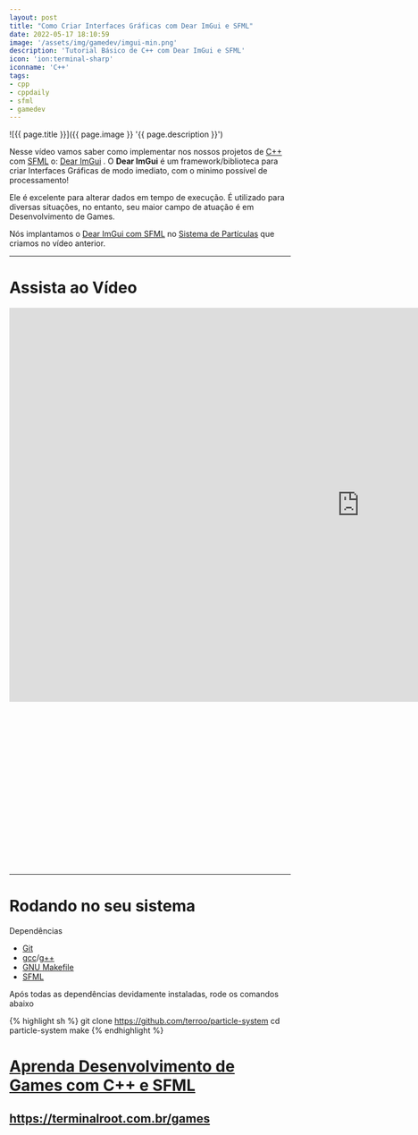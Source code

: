 ```yaml
---
layout: post
title: "Como Criar Interfaces Gráficas com Dear ImGui e SFML"
date: 2022-05-17 18:10:59
image: '/assets/img/gamedev/imgui-min.png'
description: 'Tutorial Básico de C++ com Dear ImGui e SFML'
icon: 'ion:terminal-sharp'
iconname: 'C++'
tags:
- cpp
- cppdaily
- sfml
- gamedev
---
```


![{{ page.title }}]({{ page.image }} '{{ page.description }}')

Nesse vídeo vamos saber como implementar nos nossos projetos de [C++](https://terminalroot.com.br/tags#cpp) com [SFML](https://terminalroot.com.br/games) o: [Dear ImGui](https://github.com/ocornut/imgui) . O **Dear ImGui** é um framework/biblioteca para criar Interfaces Gráficas de modo imediato, com o minimo possível de processamento!

Ele é excelente para alterar dados em tempo de execução. É utilizado para diversas situações, no entanto, seu maior campo de atuação é em Desenvolvimento de Games.

Nós implantamos o [Dear ImGui com SFML](https://github.com/eliasdaler/imgui-sfml) no [Sistema de Partículas](https://youtu.be/e3OkHPkN95Y) que criamos no vídeo anterior.

---

# Assista ao Vídeo

<iframe width="1253" height="705" src="https://www.youtube.com/embed/XmiEkoqodcg" title="YouTube video player" frameborder="0" allow="accelerometer; autoplay; clipboard-write; encrypted-media; gyroscope; picture-in-picture" allowfullscreen></iframe>


<!-- SQUARE - GAMES ROOT -->
<script async src="//pagead2.googlesyndication.com/pagead/js/adsbygoogle.js"></script>
<ins class="adsbygoogle"
style="display:inline-block;width:336px;height:280px"
data-ad-client="ca-pub-2838251107855362"
data-ad-slot="5351066970"></ins>
<script>
(adsbygoogle = window.adsbygoogle || []).push({});
</script>

---

# Rodando no seu sistema
Dependências
+ [Git](https://terminalroot.com.br/tags#git)
+ [gcc](https://terminalroot.com.br/gcc)/[g++](https://terminalroot.com.br/g++)
+ [GNU Makefile](https://terminalroot.com.br/tags#make)
+ [SFML](https://terminalroot.com.br/tags#sfml)

Após todas as dependências devidamente instaladas, rode os comandos abaixo

{% highlight sh %}
git clone https://github.com/terroo/particle-system
cd particle-system
make
{% endhighlight %}

# [Aprenda Desenvolvimento de Games com C++ e SFML](https://terminalroot.com.br/games)
## <https://terminalroot.com.br/games>
